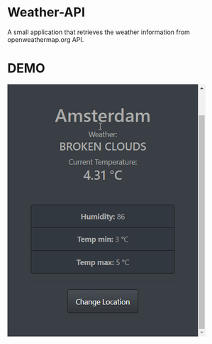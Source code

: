 # Weather-API
A small application that retrieves the weather information from openweathermap.org API.


# DEMO
![](weather.gif)
